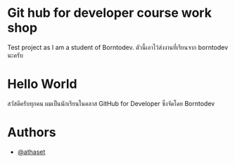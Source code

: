 # Git hub for developer course work shop
Test project as I am a student of Borntodev.
ตัวนี้เอาไว้ส่งงานที่เรียนจาก borntodev นะครับ

# Hello World
สวัสดีครับทุกคน 
ผมเป็นนักเรียนในคลาส GitHub for Developer
ซึ่งจัดโดย Borntodev




# Authors
- [@athaset](https://www.github.com/athaset)


